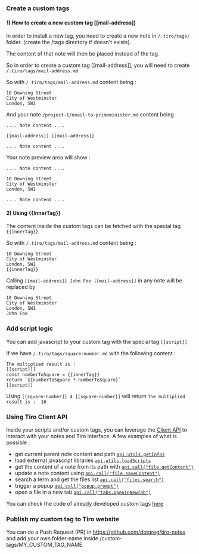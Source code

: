 ### Create a custom tags

  
  #### 1) How to create a new custom tag [[mail-address]]
  In order to install a new tag, you need to create a new note in ```/.tiro/tags/``` folder. (create the /tags directory if doesn't exists).
  
  The content of that note will then be placed instead of the tag.
  
  So in order to create a custom tag [[mail-address]], you will need to create ```/.tiro/tags/mail-address.md```
  
  So with ```/.tiro/tags/mail-address.md``` content being :
  ```
  10 Downing Street
  City of Westminster
  London, SW1
  ```
  
  And your note ```/project-1/email-to-primeminister.md``` content being
    
  ```
  .... Note content ....
  
  [[mail-address]] [[mail-address]]
  
  .... Note content ....
  
  ```
  
  Your note preview area will show :  
  
   ```
  .... Note content ....
  
  10 Downing Street
  City of Westminster
  London, SW1
  
  .... Note content ....
  
  ```
  
  
  #### 2) Using {{InnerTag}}
  The content inside the custom tags can be fetched with the special tag ```{{innerTag}}```
  
  So with ```/.tiro/tags/mail-address.md``` content being :
  ```
  10 Downing Street
  City of Westminster
  London, SW1
  {{innerTag}}
  ```
  
  Calling ```[[mail-address]] John Foo [[mail-address]]``` in any note will be replaced by
  
  ```
  10 Downing Street
  City of Westminster
  London, SW1
  John Foo
  ```
  
  ###  Add script logic 
  
  You can add javascript to your custom tag with the special tag ```[[script]]```
  
  If we have ```/.tiro/tags/square-number.md``` with the following content : 
  ```
  The multiplied result is : 
  [[script]]]
  const numberToSquare = {{innerTag}}
  return `${numberToSquare * numberToSquare}`
  [[script]]
  ```
  
  Using ```[[square-number]] 4 [[square-number]]``` will return ```The multiplied result is :  16```
  
  ### Using Tiro Client API

Inside your scripts and/or custom tags, you can leverage the [Client API](client-api.md) to interact with your notes and Tiro interface. A few examples of what is possible :

- get current parent note content and path [```api.utils.getInfos```](client-api.md?id=utilsgetinfos)
- load external javascript libraries [```api.utils.loadScripts```](client-api.md?id=utilsloadscripts)
- get the content of a note from its path with [```api.call("file.getContent")```](client-api.md?id=filegetcontent)
- update a note content using [```api.call("file.saveContent")```](client-api.md?id=filesavecontent)
- search a term and get the files list [```api.call("files.search")```](client-api.md?id=filessearch)
- trigger a popup [```api.call("popup.prompt")```](client-api.md?id=popupprompt)
- open a file in a new tab [```api.call("tabs.openInNewTab")```](client-api.md?id=tabsopeninnewtab)

You can check the code of already developed custom tags [here](https://github.com/dotgreg/tiro-notes/tree/dev/custom-tags)

### Publish my custom tag to Tiro website
You can do a Push Request (PR) in https://github.com/dotgreg/tiro-notes and add your own folder-name inside /custom-tags/MY_CUSTOM_TAG_NAME. 